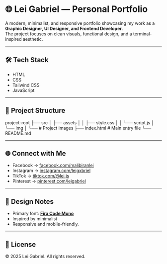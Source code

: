 # 🌐 Lei Gabriel — Personal Portfolio

A modern, minimalist, and responsive portfolio showcasing my work as a **Graphic Designer, UI Designer, and Frontend Developer**.  
The project focuses on clean visuals, functional design, and a terminal-inspired aesthetic.

---

## 🛠️ Tech Stack

- HTML  
- CSS  
- Tailwind CSS  
- JavaScript  

---

## 📂 Project Structure

project-root
├── src
│ ├── assets
│ │ ├── style.css
│ │ └── script.js
│ └── img
│ └── # Project images
├── index.html # Main entry file
└── README.md

---

## 🌐 Connect with Me

- Facebook → [facebook.com/malibiranlei](https://www.facebook.com/malibiranlei)  
- Instagram → [instagram.com/leigxbriel](https://www.instagram.com/leigxbriel)  
- TikTok → [tiktok.com/@lei.js](https://www.tiktok.com/@lei.js)  
- Pinterest → [pinterest.com/leigabriel](https://www.pinterest.com/leigabriel)  

---

## 🎨 Design Notes

- Primary font: **[Fira Code Mono](https://github.com/tonsky/FiraCode)**  
- Inspired by minimalist  
- Responsive and mobile-friendly.  

---

## 📜 License

© 2025 Lei Gabriel. All rights reserved.  
